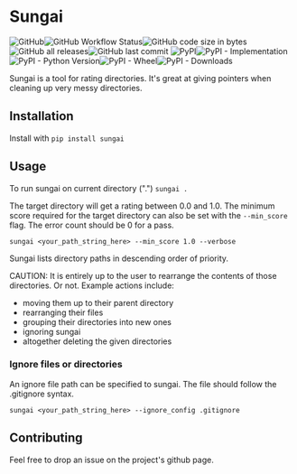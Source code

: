 # Sungai

![GitHub](https://img.shields.io/github/license/hugocartwright/sungai)![GitHub Workflow Status](https://img.shields.io/github/actions/workflow/status/hugocartwright/sungai/tests.yaml)![GitHub code size in bytes](https://img.shields.io/github/languages/code-size/hugocartwright/sungai)![GitHub all releases](https://img.shields.io/github/downloads/hugocartwright/sungai/total)![GitHub last commit](https://img.shields.io/github/last-commit/hugocartwright/sungai)
![PyPI](https://img.shields.io/pypi/v/sungai)![PyPI - Implementation](https://img.shields.io/pypi/implementation/sungai)![PyPI - Python Version](https://img.shields.io/pypi/pyversions/sungai)![PyPI - Wheel](https://img.shields.io/pypi/wheel/sungai)![PyPI - Downloads](https://img.shields.io/pypi/dm/sungai)

Sungai is a tool for rating directories. It's great at giving pointers when cleaning up very messy directories.

## Installation

Install with ```pip install sungai```

## Usage

To run sungai on current directory (".")
```sungai .```

The target directory will get a rating between 0.0 and 1.0. The minimum score required for the target directory can also be set with the ```--min_score``` flag. The error count should be 0 for a pass.

```sungai <your_path_string_here> --min_score 1.0 --verbose```

Sungai lists directory paths in descending order of priority.

CAUTION: It is entirely up to the user to rearrange the contents of those directories. Or not.
Example actions include:
- moving them up to their parent directory
- rearranging their files
- grouping their directories into new ones
- ignoring sungai
- altogether deleting the given directories

### Ignore files or directories
An ignore file path can be specified to sungai. The file should follow the .gitignore syntax.

```sungai <your_path_string_here> --ignore_config .gitignore```


## Contributing
Feel free to drop an issue on the project's github page.

